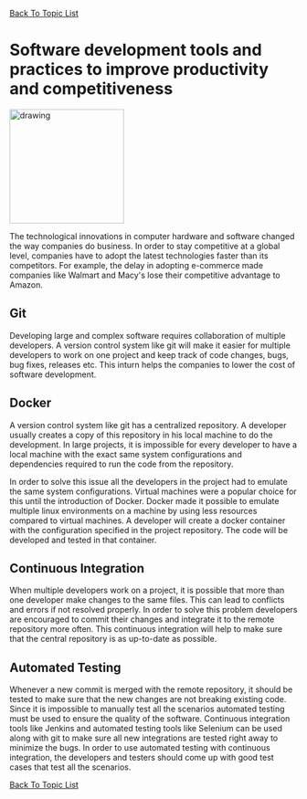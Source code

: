 [Back To Topic List](README.md)

# Software development tools and practices to improve productivity and competitiveness
<img src="../../images/CI.png" alt="drawing" width="200"/>

The technological innovations in computer hardware and software changed the way companies do business. In order  to stay competitive at a global level, companies have to adopt the latest technologies faster than its competitors. For example, the delay in adopting e-commerce made companies like Walmart and Macy's lose their competitive advantage to Amazon. 

## Git
Developing large and complex software requires collaboration of multiple developers. A version control system like git will make it easier for multiple developers to work on one project and keep track of code changes, bugs, bug fixes, releases etc. This inturn helps the companies to lower the cost of software development.

## Docker
A version control system like git has a centralized repository. A developer usually creates a copy of this repository in his local machine to do the development. In large projects, it is impossible for every developer to have a local machine with the exact same system configurations and dependencies required to run the code from the repository. 

In order to solve this issue all the developers in the project had to emulate the same system configurations. Virtual machines were a popular choice for this until the introduction of Docker. Docker made it possible to emulate multiple linux environments on a machine by using less resources compared to virtual machines. A developer will create a docker container with the configuration specified in the project repository. The code will be developed and tested in that container. 

## Continuous Integration
When multiple developers work on a project, it is possible that more than one developer make changes to the same files. This can lead to conflicts and errors if not resolved properly. In order to solve this problem developers are encouraged to commit their changes and integrate it to the remote repository more often. This continuous integration will help to make sure that the central repository is as up-to-date as possible. 

## Automated Testing
Whenever a new commit is merged with the remote repository, it should be tested to make sure that the new changes are not breaking existing code. Since it is impossible to manually test all the scenarios automated testing must be used to ensure the quality of the software. Continuous integration tools like Jenkins and automated testing tools like Selenium can be used along with git to make sure all new integrations are tested right away to minimize the bugs. In order to use automated testing with continuous integration, the developers and testers should come up with good test cases that test all the scenarios. 


[Back To Topic List](README.md)
